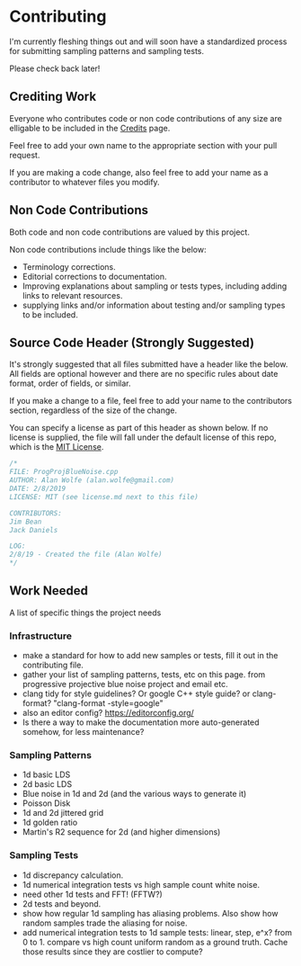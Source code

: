 # Contributing

I'm currently fleshing things out and will soon have a standardized process for submitting sampling patterns and sampling tests.

Please check back later!

## Crediting Work

Everyone who contributes code or non code contributions of any size are elligable to be included in the [Credits](credits.md) page.

Feel free to add your own name to the appropriate section with your pull request.

If you are making a code change, also feel free to add your name as a contributor to whatever files you modify.

## Non Code Contributions

Both code and non code contributions are valued by this project.

Non code contributions include things like the below:
* Terminology corrections.
* Editorial corrections to documentation.
* Improving explanations about sampling or tests types, including adding links to relevant resources.
* supplying links and/or information about testing and/or sampling types to be included.

## Source Code Header (Strongly Suggested)

It's strongly suggested that all files submitted have a header like the below.  All fields are optional however and there are no specific rules about date format, order of fields, or similar.

If you make a change to a file, feel free to add your name to the contributors section, regardless of the size of the change.

You can specify a license as part of this header as shown below.  If no license is supplied, the file will fall under the default license of this repo, which is the [MIT License](LICENSE).

```cpp
/*
FILE: ProgProjBlueNoise.cpp
AUTHOR: Alan Wolfe (alan.wolfe@gmail.com)
DATE: 2/8/2019
LICENSE: MIT (see license.md next to this file)

CONTRIBUTORS: 
Jim Bean
Jack Daniels

LOG:
2/8/19 - Created the file (Alan Wolfe)
*/
```
## Work Needed

A list of specific things the project needs

### Infrastructure
* make a standard for how to add new samples or tests, fill it out in the contributing file.
* gather your list of sampling patterns, tests, etc on this page. from progressive projective blue noise project and email etc.
* clang tidy for style guidelines? Or google C++ style guide? or clang-format? "clang-format -style=google"
* also an editor config? https://editorconfig.org/
* Is there a way to make the documentation more auto-generated somehow, for less maintenance?

### Sampling Patterns
* 1d basic LDS
* 2d basic LDS
* Blue noise in 1d and 2d (and the various ways to generate it)
* Poisson Disk
* 1d and 2d jittered grid
* 1d golden ratio
* Martin's R2 sequence for 2d (and higher dimensions)

### Sampling Tests
* 1d discrepancy calculation.
* 1d numerical integration tests vs high sample count white noise.
* need other 1d tests and FFT! (FFTW?)
* 2d tests and beyond.
* show how regular 1d sampling has aliasing problems. Also show how random samples trade the aliasing for noise. 
* add numerical integration tests to 1d sample tests: linear, step, e^x? from 0 to 1.  compare vs high count uniform random as a ground truth.  Cache those results since they are costlier to compute?
